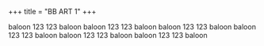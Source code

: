 +++
title = "BB ART 1"
+++


baloon 123 123 baloon
baloon 123 123 baloon
baloon 123 123 baloon
baloon 123 123 baloon
baloon 123 123 baloon
baloon 123 123 baloon

